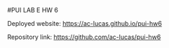 #PUI LAB E HW 6

Deployed website: https://ac-lucas.github.io/pui-hw6

Repository link: https://github.com/ac-lucas/pui-hw6
